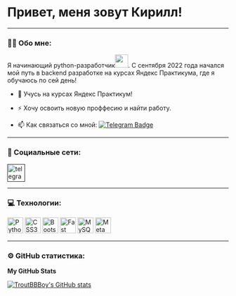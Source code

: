# Привет, меня зовут Кирилл!

---

### :man_technologist: Обо мне:

Я начинающий python-разработчик<img src="https://media.giphy.com/media/WUlplcMpOCEmTGBtBW/giphy.gif" width="30px">. С сентября 2022 года начался мой путь в backend разработке на курсах Яндекс Практикума, где я обучаюсь по сей день!

- :telescope: Учусь на курсах Яндекс Практикум!

- :zap: Хочу освоить новую проффесию и найти работу.

- :mailbox: Как связаться со мной: [![Telegram Badge](https://img.shields.io/badge/-DoroshenkoK-blue?style=flat&logo=Telegram&logoColor=white)](https://t.me/Dambay69)
---

### 🤝 Социальные сети:

  <div id="badges">
    <a href="" target="_blank">
      <img src="https://cdn-icons-png.flaticon.com/512/2111/2111646.png" width="40" height="40" alt="telegram group" />
    </a>
  </div>

---

### 💻 Технологии:

<div>
  <p align="left">
    <a href="https://www.python.org/" target="_blank" rel="noreferrer"><img src="https://raw.githubusercontent.com/danielcranney/readme-generator/main/public/icons/skills/python-colored.svg" width="36" height="36" alt="Python" /></a>
    <a href="https://www.w3.org/TR/CSS/#css" target="_blank" rel="noreferrer"><img src="https://raw.githubusercontent.com/danielcranney/readme-generator/main/public/icons/skills/css3-colored.svg" width="36" height="36" alt="CSS3" /></a>
    <a href="https://getbootstrap.com/" target="_blank" rel="noreferrer"><img src="https://raw.githubusercontent.com/danielcranney/readme-generator/main/public/icons/skills/bootstrap-colored.svg" width="36" height="36" alt="Bootstrap" /></a>
    <a href="https://fastapi.tiangolo.com/" target="_blank" rel="noreferrer"><img src="https://raw.githubusercontent.com/danielcranney/readme-generator/main/public/icons/skills/fastapi-colored.svg" width="36" height="36" alt="Fast API" /></a>
    <a href="https://www.mysql.com/" target="_blank" rel="noreferrer"><img src="https://raw.githubusercontent.com/danielcranney/readme-generator/main/public/icons/skills/mysql-colored.svg" width="36" height="36" alt="MySQL" /></a>
    <a href="https://metamask.io/" target="_blank" rel="noreferrer"><img src="https://raw.githubusercontent.com/danielcranney/readme-generator/main/public/icons/skills/metamask-colored.svg" width="36" height="36" alt="MetaMask" /></a>
  </p>
</div>

---


### ⚙️ GitHub статистика:

<b>My GitHub Stats</b>

<a href="http://www.github.com/TroutBBBoy"><img src="https://github-readme-stats.vercel.app/api?username=TroutBBBoy&show_icons=true&hide=stars,issues,&title_color=f97316&text_color=3382ed&icon_color=22c55e&bg_color=1c1917&hide_border=true&show_icons=true" alt="TroutBBBoy's GitHub stats" /></a>

